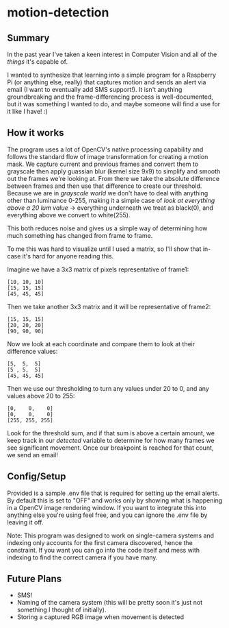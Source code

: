 # motion-detection

## Summary
In the past year I've taken a keen interest in Computer Vision and all of the _things_ it's capable of. 

I wanted to synthesize that learning into a simple program for a Raspberry Pi (or anything else, really) that captures motion and sends an alert via email (I want to eventually add SMS support!). It isn't anything groundbreaking and the frame-differencing process is well-documented, but it was something I wanted to do, and maybe someone will find a use for it like I have! :)

## How it works
The program uses a lot of OpenCV's native processing capability and follows the standard flow of image transformation for creating a motion mask. We capture current and previous frames and convert them to grayscale then apply guassian blur (kernel size 9x9) to simplify and smooth out the frames we're looking at. From there we take the absolute difference between frames and then use that difference to create our threshold. Because we are in _grayscale world_ we don't have to deal with anything other than luminance 0-255, making it a simple case of _look at everything above a 20 lum value_ -> everything underneath we treat as black(0), and everything above we convert to white(255).

This both reduces noise and gives us a simple way of determining how much something has changed from frame to frame. 

To me this was hard to visualize until I used a matrix, so I'll show that in-case it's hard for anyone reading this.

Imagine we have a 3x3 matrix of pixels representative of frame1:
```
[10, 10, 10]
[15, 15, 15]
[45, 45, 45]
```

Then we take another 3x3 matrix and it will be representative of frame2:
```
[15, 15, 15]
[20, 20, 20]
[90, 90, 90]
```

Now we look at each coordinate and compare them to look at their difference values:
```
[5,  5,  5]
[5 , 5,  5]
[45, 45, 45]
```

Then we use our thresholding to turn any values under 20 to 0, and any values above 20 to 255:
```
[0,    0,    0]
[0,    0,    0]
[255, 255, 255]
```

Look for the threshold sum, and if that sum is above a certain amount, we keep track in our _detected_ variable to determine for how many frames we see significant movement. Once our breakpoint is reached for that count, we send an email!

## Config/Setup
Provided is a sample .env file that is required for setting up the email alerts. By default this is set to "OFF" and works only by showing what is happening in a OpenCV image rendering window.
If you want to integrate this into anything else you're using feel free, and you can ignore the .env file by leaving it off. 

Note: This program was designed to work on single-camera systems and indexing only accounts for the first camera discovered, hence the constraint. If you want you can go into the code itself and mess with indexing to find the correct camera if you have many.

## Future Plans
- SMS!
- Naming of the camera system (this will be pretty soon it's just not something I thought of initially).
- Storing a captured RGB image when movement is detected
